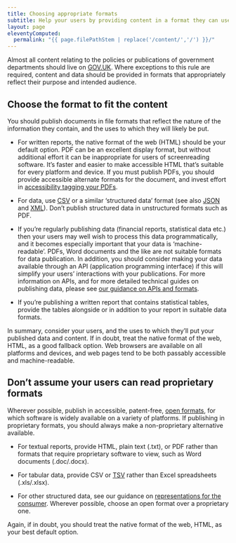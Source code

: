 ```yaml
---
title: Choosing appropriate formats
subtitle: Help your users by providing content in a format they can use
layout: page
eleventyComputed:
  permalink: "{{ page.filePathStem | replace('/content/','/') }}/"
---
```


Almost all content relating to the policies or publications of government departments should live on [GOV.UK](https://www.gov.uk/). Where exceptions to this rule are required, content and data should be provided in formats that appropriately reflect their purpose and intended audience.

## Choose the format to fit the content

You should publish documents in file formats that reflect the nature of the information they contain, and the uses to which they will likely be put.

- For written reports, the native format of the web (HTML) should be your default option. PDF can be an excellent display format, but without additional effort it can be inappropriate for users of screenreading software. It’s faster and easier to make accessible HTML that’s suitable for every platform and device. If you must publish PDFs, you should provide accessible alternate formats for the document, and invest effort in [accessibility tagging your PDFs](/version-1/guides/creating-accessible-pdfs/).

- For data, use [CSV](https://en.wikipedia.org/wiki/Comma-separated_values) or a similar ‘structured data’ format (see also [JSON](https://en.wikipedia.org/wiki/JSON) and [XML](https://en.wikipedia.org/wiki/XML)). Don’t publish structured data in unstructured formats such as PDF.

- If you’re regularly publishing data (financial reports, statistical data etc.) then your users may well wish to process this data programmatically, and it becomes especially important that your data is ‘machine-readable’. PDFs, Word documents and the like are not suitable formats for data publication. In addition, you should consider making your data available through an API (application programming interface) if this will simplify your users’ interactions with your publications. For more information on APIs, and for more detailed technical guides on publishing data, please see [our guidance on APIs and formats](/version-1/guides/apis/#representations-are-for-the-consumer).

- If you’re publishing a written report that contains statistical tables, provide the tables alongside or in addition to your report in suitable data formats.


In summary, consider your users, and the uses to which they’ll put your published data and content. If in doubt, treat the native format of the web, HTML, as a good fallback option. Web browsers are available on all platforms and devices, and web pages tend to be both passably accessible and machine-readable.

## Don’t assume your users can read proprietary formats

Wherever possible, publish in accessible, patent-free, [open formats](https://en.wikipedia.org/wiki/Open_format), for which software is widely available on a variety of platforms. If publishing in proprietary formats, you should always make a non-proprietary alternative available.

- For textual reports, provide HTML, plain text (.txt), or PDF rather than formats that require proprietary software to view, such as Word documents (.doc/.docx).

- For tabular data, provide CSV or [TSV](https://en.wikipedia.org/wiki/Tab-separated_values) rather than Excel spreadsheets (.xls/.xlsx).

- For other structured data, see our guidance on [representations for the consumer](/version-1/guides/apis/#representations-are-for-the-consumer). Wherever possible, choose an open format over a proprietary one.


Again, if in doubt, you should treat the native format of the web, HTML, as your best default option.
